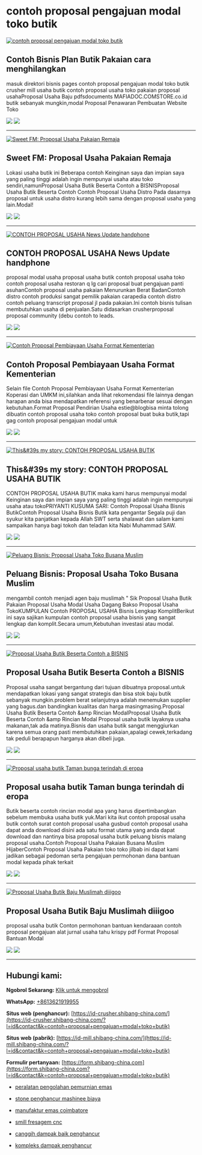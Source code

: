 # contoh proposal pengajuan modal toko butik

<a href="https://swt.shibang-china.com/?l=id&img&k=contoh+proposal+pengajuan+modal+toko+butik" target="_blank">![contoh proposal pengajuan modal toko butik](http://static.shibang-china.com/all-800x300/1395.jpg)</a>

## Contoh Bisnis Plan Butik Pakaian cara menghilangkan
masuk direktori bisnis pages contoh proposal pengajuan modal toko butik crusher mill usaha butik contoh proposal usaha toko pakaian proposal usahaProposal Usaha Baju pdfsdocuments MAFIADOC.COMSTORE.co.id butik sebanyak mungkin,modal Proposal Penawaran Pembuatan Website Toko


<a href="https://whatsapp.shibangsoft.com/WhatsApp.php" target="_blank" title="WhatsApp">![](http://static.shibang-china.com/icon/whatsapp.png)</a> <a href="https://swt.shibang-china.com/?l=id&icon&k=contoh+proposal+pengajuan+modal+toko+butik" target="_blank">![](http://static.shibang-china.com/icon/chat-id.png)</a>

---

<a href="https://swt.shibang-china.com/?l=id&img&k=contoh+proposal+pengajuan+modal+toko+butik" target="_blank">![Sweet FM: Proposal Usaha Pakaian Remaja](http://static.shibang-china.com/all-800x300/1068.jpg)</a>

## Sweet FM: Proposal Usaha Pakaian Remaja
Lokasi usaha butik ini Beberapa contoh Keinginan saya dan impian saya yang paling tinggi adalah ingin mempunyai usaha atau toko sendiri,namunProposal Usaha Butik Beserta Contoh a BISNISProposal Usaha Butik Beserta Contoh Contoh Proposal Usaha Distro Pada dasarnya proposal untuk usaha distro kurang lebih sama dengan proposal usaha yang lain.Modal!


<a href="https://whatsapp.shibangsoft.com/WhatsApp.php" target="_blank" title="WhatsApp">![](http://static.shibang-china.com/icon/whatsapp.png)</a> <a href="https://swt.shibang-china.com/?l=id&icon&k=contoh+proposal+pengajuan+modal+toko+butik" target="_blank">![](http://static.shibang-china.com/icon/chat-id.png)</a>

---

<a href="https://swt.shibang-china.com/?l=id&img&k=contoh+proposal+pengajuan+modal+toko+butik" target="_blank">![CONTOH PROPOSAL USAHA News Update handphone](http://static.shibang-china.com/all-800x300/1020.jpg)</a>

## CONTOH PROPOSAL USAHA News Update handphone
proposal modal usaha proposal usaha butik contoh proposal usaha toko contoh proposal usaha restoran q lg cari proposal buat pengajuan panti asuhanContoh proposal usaha pakaian Menurunkan Berat BadanContoh distro contoh produksi sangat pemilik pakaian carapedia contoh distro contoh peluang transcript proposal jl pada pakaian.Ini contoh bisnis tulisan membutuhkan usaha di penjualan.Satu didasarkan crusherproposal proposal community (debu contoh to leads.


<a href="https://whatsapp.shibangsoft.com/WhatsApp.php" target="_blank" title="WhatsApp">![](http://static.shibang-china.com/icon/whatsapp.png)</a> <a href="https://swt.shibang-china.com/?l=id&icon&k=contoh+proposal+pengajuan+modal+toko+butik" target="_blank">![](http://static.shibang-china.com/icon/chat-id.png)</a>

---

<a href="https://swt.shibang-china.com/?l=id&img&k=contoh+proposal+pengajuan+modal+toko+butik" target="_blank">![Contoh Proposal Pembiayaan Usaha Format Kementerian](http://static.shibang-china.com/all-800x300/4.jpg)</a>

## Contoh Proposal Pembiayaan Usaha Format Kementerian
Selain file Contoh Proposal Pembiayaan Usaha Format Kementerian Koperasi dan UMKM ini,silahkan anda lihat rekomendasi file lainnya dengan harapan anda bisa mendapatkan referensi yang benarbenar sesuai dengan kebutuhan.Format Proposal Pendirian Usaha estie@blogbisa minta tolong dibuatin contoh proposal usaha toko contoh proposal buat buka butik,tapi gag contoh proposal pengajuan modal untuk


<a href="https://whatsapp.shibangsoft.com/WhatsApp.php" target="_blank" title="WhatsApp">![](http://static.shibang-china.com/icon/whatsapp.png)</a> <a href="https://swt.shibang-china.com/?l=id&icon&k=contoh+proposal+pengajuan+modal+toko+butik" target="_blank">![](http://static.shibang-china.com/icon/chat-id.png)</a>

---

<a href="https://swt.shibang-china.com/?l=id&img&k=contoh+proposal+pengajuan+modal+toko+butik" target="_blank">![This&#39s my story: CONTOH PROPOSAL USAHA BUTIK](http://static.shibang-china.com/all-800x300/1117.jpg)</a>

## This&#39s my story: CONTOH PROPOSAL USAHA BUTIK
CONTOH PROPOSAL USAHA BUTIK maka kami harus mempunyai modal Keinginan saya dan impian saya yang paling tinggi adalah ingin mempunyai usaha atau tokoPRIYANTI KUSUMA SARI: Contoh Proposal Usaha Bisnis ButikContoh Proposal Usaha Bisnis Butik kata pengantar Segala puji dan syukur kita panjatkan kepada Allah SWT serta shalawat dan salam kami sampaikan hanya bagi tokoh dan teladan kita Nabi Muhammad SAW.


<a href="https://whatsapp.shibangsoft.com/WhatsApp.php" target="_blank" title="WhatsApp">![](http://static.shibang-china.com/icon/whatsapp.png)</a> <a href="https://swt.shibang-china.com/?l=id&icon&k=contoh+proposal+pengajuan+modal+toko+butik" target="_blank">![](http://static.shibang-china.com/icon/chat-id.png)</a>

---

<a href="https://swt.shibang-china.com/?l=id&img&k=contoh+proposal+pengajuan+modal+toko+butik" target="_blank">![Peluang Bisnis: Proposal Usaha Toko Busana Muslim](http://static.shibang-china.com/all-800x300/629.jpg)</a>

## Peluang Bisnis: Proposal Usaha Toko Busana Muslim
mengambil contoh menjadi agen baju muslimah " Sik Proposal Usaha Butik Pakaian Proposal Usaha Modal Usaha Dagang Bakso Proposal Usaha TokoKUMPULAN Contoh PROPOSAL USAHA Bisnis Lengkap KomplitBerikut ini saya sajikan kumpulan contoh proposal usaha bisnis yang sangat lengkap dan komplit.Secara umum,Kebutuhan investasi atau modal.


<a href="https://whatsapp.shibangsoft.com/WhatsApp.php" target="_blank" title="WhatsApp">![](http://static.shibang-china.com/icon/whatsapp.png)</a> <a href="https://swt.shibang-china.com/?l=id&icon&k=contoh+proposal+pengajuan+modal+toko+butik" target="_blank">![](http://static.shibang-china.com/icon/chat-id.png)</a>

---

<a href="https://swt.shibang-china.com/?l=id&img&k=contoh+proposal+pengajuan+modal+toko+butik" target="_blank">![Proposal Usaha Butik Beserta Contoh a BISNIS](http://static.shibang-china.com/all-800x300/895.jpg)</a>

## Proposal Usaha Butik Beserta Contoh a BISNIS
Proposal usaha sangat bergantung dari tujuan dibuatnya proposal.untuk mendapatkan lokasi yang sangat strategis dan bisa stok baju butik sebanyak mungkin.problem berat selanjutnya adalah menemukan supplier yang bagus.dan bandingkan kualitas dan harga masingmasing.Proposal Usaha Butik Beserta Contoh &amp Rincian ModalProposal Usaha Butik Beserta Contoh &amp Rincian Modal Proposal usaha butik layaknya usaha makanan,tak ada matinya.Bisnis dan usaha butik sangat menggiurkan karena semua orang pasti membutuhkan pakaian,apalagi cewek,terkadang tak peduli berapapun harganya akan dibeli juga.


<a href="https://whatsapp.shibangsoft.com/WhatsApp.php" target="_blank" title="WhatsApp">![](http://static.shibang-china.com/icon/whatsapp.png)</a> <a href="https://swt.shibang-china.com/?l=id&icon&k=contoh+proposal+pengajuan+modal+toko+butik" target="_blank">![](http://static.shibang-china.com/icon/chat-id.png)</a>

---

<a href="https://swt.shibang-china.com/?l=id&img&k=contoh+proposal+pengajuan+modal+toko+butik" target="_blank">![Proposal usaha butik Taman bunga terindah di eropa](http://static.shibang-china.com/all-800x300/899.jpg)</a>

## Proposal usaha butik Taman bunga terindah di eropa
Butik beserta contoh rincian modal apa yang harus dipertimbangkan sebelum membuka usaha butik yuk.Mari kita ikut contoh proposal usaha butik contoh surat contoh proposal usaha gusbud contoh proposal usaha dapat anda download disini ada satu format utama yang anda dapat download dan nantinya bisa proposal usaha butik peluang bisnis malang proposal usaha.Contoh Proposal Usaha Pakaian Busana Muslim HijaberContoh Proposal Usaha Pakaian toko toko jilbab ini dapat kami jadikan sebagai pedoman serta pengajuan permohonan dana bantuan modal kepada pihak terkait


<a href="https://whatsapp.shibangsoft.com/WhatsApp.php" target="_blank" title="WhatsApp">![](http://static.shibang-china.com/icon/whatsapp.png)</a> <a href="https://swt.shibang-china.com/?l=id&icon&k=contoh+proposal+pengajuan+modal+toko+butik" target="_blank">![](http://static.shibang-china.com/icon/chat-id.png)</a>

---

<a href="https://swt.shibang-china.com/?l=id&img&k=contoh+proposal+pengajuan+modal+toko+butik" target="_blank">![Proposal Usaha Butik Baju Muslimah diiigoo](http://static.shibang-china.com/all-800x300/452.jpg)</a>

## Proposal Usaha Butik Baju Muslimah diiigoo
proposal usaha butik Conton permohonan bantuan kendaraaan contoh proposal pengajuan alat jurnal usaha tahu krispy pdf Format Proposal Bantuan Modal

<a href="https://whatsapp.shibangsoft.com/WhatsApp.php" target="_blank" title="WhatsApp">![](http://static.shibang-china.com/icon/whatsapp.png)</a> <a href="https://swt.shibang-china.com/?l=id&icon&k=contoh+proposal+pengajuan+modal+toko+butik" target="_blank">![](http://static.shibang-china.com/icon/chat-id.png)</a>

---
## Hubungi kami:

**Ngobrol Sekarang:** [Klik untuk mengobrol](https://swt.shibang-china.com?l=id&contact&k=contoh+proposal+pengajuan+modal+toko+butik)

**WhatsApp:**  [+8613621919955](https://whatsapp.shibangsoft.com/WhatsApp.php)

**Situs web (penghancur):** [https://id-crusher.shibang-china.com/](https://id-crusher.shibang-china.com/?l=id&contact&k=contoh+proposal+pengajuan+modal+toko+butik)

**Situs web (pabrik):** [https://id-mill.shibang-china.com/](https://id-mill.shibang-china.com/?l=id&contact&k=contoh+proposal+pengajuan+modal+toko+butik)

**Formulir pertanyaan:** [https://form.shibang-china.com](https://form.shibang-china.com?l=id&contact&k=contoh+proposal+pengajuan+modal+toko+butik)

* [peralatan pengolahan pemurnian emas](../38/peralatan%20pengolahan%20pemurnian%20emas.md)

* [stone penghancur mashinee biaya](../35/stone%20penghancur%20mashinee%20biaya.md)

* [manufaktur emas coimbatore](../39/manufaktur%20emas%20coimbatore.md)

* [smill fresagem cnc](../40/smill%20fresagem%20cnc.md)

* [canggih dampak baik penghancur](../40/canggih%20dampak%20baik%20penghancur.md)

* [kompleks dampak penghancur](../38/kompleks%20dampak%20penghancur.md)